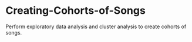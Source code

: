 # Creating-Cohorts-of-Songs
Perform exploratory data analysis and cluster analysis to create cohorts of songs.
